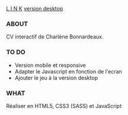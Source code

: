 [L I N K](https://charlene-bx.github.io/0.2_MonCV/)
[version desktop](https://zupimages.net/up/21/04/siph.png)
### ABOUT
CV interactif de Charlène Bonnardeaux.

### TO DO
* Version mobile et responsive
* Adapter le Javascript en fonction de l'ecran
* Ajouter le jeu à la version desktop

### WHAT
Réaliser en HTML5, CSS3 (SASS) et JavaScript

